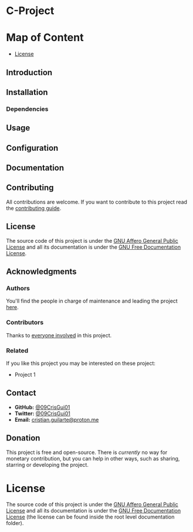 # C-Project

# Map of Content
- [License](#license)

## Introduction

## Installation
### Dependencies

## Usage

## Configuration

## Documentation

## Contributing
All contributions are welcome. If you want to contribute to this project read the [contributing guide](https://github.com/09CrisGui01/{{REPO}}/CONTRIBUTING.md).

## License
The source code of this project is under the [GNU Affero General Public License](https://www.gnu.org/licenses/agpl-3.0.html) and all its documentation is under the [GNU Free Documentation License](https://www.gnu.org/licenses/fdl-1.3.html).

## Acknowledgments
### Authors
You'll find the people in charge of maintenance and leading the project [here](https://github.com/09CrisGui01/{{REPO}}/AUTHORS.md).
### Contributors
Thanks to [everyone involved](https://github.com/09CrisGui01/{{REPO}}/CONTRIBUTORS.md) in this project.
### Related
If you like this project you may be interested on these project:
- Project 1

## Contact
- **GitHub:** [@09CrisGui01](https://github.com/09CrisGui01)
- **Twitter:** [@09CrisGui01](https://x.com/09CrisGui01)
- **Email:** [cristian.guilarte@proton.me](mailto:cristian.guilarte@proton.me?subject=Contact%20from%20GitHub)

## Donation
This project is free and open-source. There is *currently* no way for monetary contribution, but you can help in other ways, such as sharing, starring or developing the project.

# License
The source code of this project is under the [GNU Affero General Public License](https://www.gnu.org/licenses/agpl-3.0.html) and all its documentation is under the [GNU Free Documentation License](https://www.gnu.org/licenses/fdl-1.3.html) (the license can be found inside the root level documentation folder).
